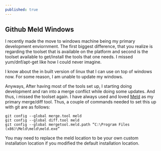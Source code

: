 ```yaml
---
published: true
---
```

## Github Meld Windows
I recently made the move to windows machine being my primary development enviornment. The first biggest difference, that you realize is regarding the toolset that is available on the platform and second is the toolset available to get/install the tools that one needs. I missed yum/dnf/apt-get like how I could never imagine. 

I know about the in built version of linux that I can use on top of windows now. For some reason, I am unable to update my windows. 

Anyways, After having most of the tools set up, I starting doing development and ran into a merge conflict while doing some updates. And thus, i missed the toolset again. I have always used and loved [Meld](http://meldmerge.org/) as my primary merge/diff tool. Thus, a couple of commands needed to set this up with git are as follows:


    git config --global merge.tool meld
    git config --global diff.tool meld
    git config --global mergetool.meld.path “C:\Program Files (x86)\Meld\meld\meld.exe”

You may need to replace the meld location to be your own custom installation location if you modified the default installation location.
